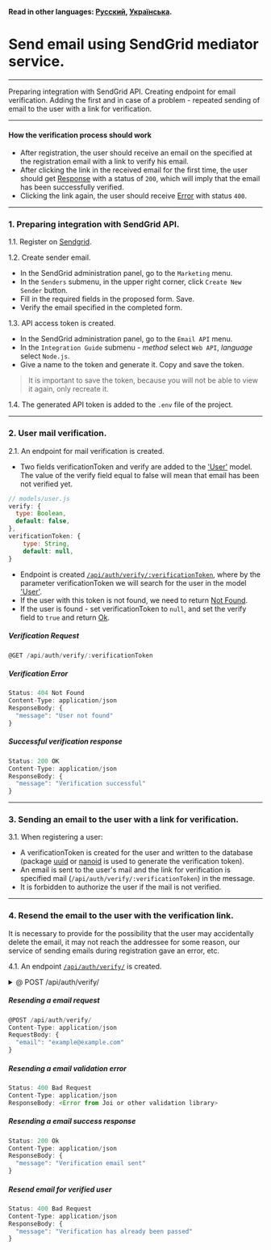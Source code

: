 **Read in other languages: [Русский](../README.md),
[Українська](./README.ua.md).**

# Send email using SendGrid mediator service.

---

Preparing integration with SendGrid API. Creating endpoint for email
verification. Adding the first and in case of a problem - repeated sending of
email to the user with a link for verification.

---

#### How the verification process should work

- After registration, the user should receive an email on the specified at the
  registration email with a link to verify his email.
- After clicking the link in the received email for the first time, the user
  should get [Response](#successful-verification-response) with a status of
  `200`, which will imply that the email has been successfully verified.
- Clicking the link again, the user should receive
  [Error](#resend-email-for-verified-user) with status `400`.

---

### 1. Preparing integration with SendGrid API.

1.1. Register on [Sendgrid](https://sendgrid.com/en-us).

1.2. Create sender email.

- In the SendGrid administration panel, go to the `Marketing` menu.
- In the `Senders` submenu, in the upper right corner, click `Create New Sender`
  button.
- Fill in the required fields in the proposed form. Save.
- Verify the email specified in the completed form.

<!-- prettier-ignore -->
1.3. API access token is created.

- In the SendGrid administration panel, go to the `Email API` menu.
- In the `Integration Guide` submenu - _method_ select `Web API`, _language_
  select `Node.js`.
- Give a name to the token and generate it. Copy and save the token.

> It is important to save the token, because you will not be able to view it
> again, only recreate it.

1.4. The generated API token is added to the `.env` file of the project.

---

### 2. User mail verification.

2.1. An endpoint for mail verification is created.

- Two fields verificationToken and verify are added to the
  ['User'](../models/user.js) model. The value of the verify field equal to
  false will mean that email has been not verified yet.

```js
// models/user.js
verify: {
  type: Boolean,
  default: false,
},
verificationToken: {
	type: String,
	default: null,
}
```

- Endpoint is created
  [`/api/auth/verify/:verificationToken`](#verification-request), where by the
  parameter verificationToken we will search for the user in the model
  ['User'](../models/user.js).
- If the user with this token is not found, we need to return
  [Not Found](#verification-error).
- If the user is found - set verificationToken to `null`, and set the verify
  field to `true` and return [Ok](#successful-verification-response).

##### Verification Request

```js
@GET /api/auth/verify/:verificationToken
```

##### Verification Error

```js
Status: 404 Not Found
Content-Type: application/json
ResponseBody: {
  "message": "User not found"
}
```

##### Successful verification response

```js
Status: 200 OK
Content-Type: application/json
ResponseBody: {
  "message": "Verification successful"
}
```

---

### 3. Sending an email to the user with a link for verification.

3.1. When registering a user:

- A verificationToken is created for the user and written to the database
  (package [uuid](https://www.npmjs.com/package/uuid) or
  [nanoid](https://www.npmjs.com/package/nanoid) is used to generate the
  verification token).
- An email is sent to the user's mail and the link for verification is specified
  mail (`/api/auth/verify/:verificationToken`) in the message.
- It is forbidden to authorize the user if the mail is not verified.

---

### 4. Resend the email to the user with the verification link.

It is necessary to provide for the possibility that the user may accidentally
delete the email, it may not reach the addressee for some reason, our service of
sending emails during registration gave an error, etc.

4.1. An endpoint [`/api/auth/verify/`](#resending-a-email-request) is created.

<details>
<summary>@ POST /api/auth/verify/</summary>

- Gets `body` in `{ email }` format.
- If `body` does not have a mandatory `email` field, returns json with the key
  `{"message": "missing required field email"}` and status `400`.
  [Bad Request](#resending-a-email-validation-error).
- If `body` is ok, it resends the email with the verificationToken to the
  specified email, but only if the user is not verified, and returns a json with
  the key `{"message": "Verification email sent"}` with status `200`
  [Ok](#resending-a-email-success-response).
- If the user has already been verified, it sends a json with the key
  `{ message: Verification has already been passed}` with status `400`
  [Bad Request](#resend-email-for-verified-user).

</details>

##### Resending a email request

```js
@POST /api/auth/verify/
Content-Type: application/json
RequestBody: {
  "email": "example@example.com"
}
```

##### Resending a email validation error

```js
Status: 400 Bad Request
Content-Type: application/json
ResponseBody: <Error from Joi or other validation library>
```

##### Resending a email success response

```js
Status: 200 Ok
Content-Type: application/json
ResponseBody: {
  "message": "Verification email sent"
}
```

##### Resend email for verified user

```js
Status: 400 Bad Request
Content-Type: application/json
ResponseBody: {
  "message": "Verification has already been passed"
}
```
